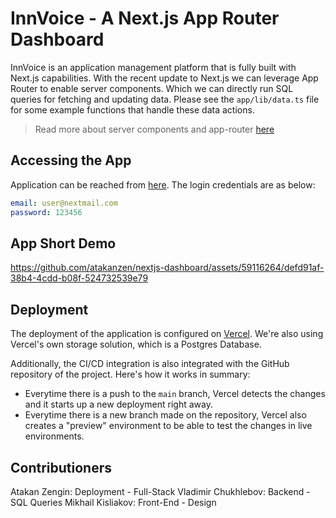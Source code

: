 # InnVoice - A Next.js App Router Dashboard


InnVoice is an application management platform that is fully built with Next.js capabilities. With the recent update to Next.js we can leverage App Router to enable server components. Which we can directly run SQL queries for fetching and updating data. Please see the `app/lib/data.ts` file for some example functions that handle these data actions. 

> Read more about server components and app-router [here](https://nextjs.org/docs/app)

## Accessing the App

Application can be reached from [here](https://nextjs-dashboard-psi-eight-77.vercel.app/). The login credentials are as below: 
```yml
email: user@nextmail.com
password: 123456
```

## App Short Demo



https://github.com/atakanzen/nextjs-dashboard/assets/59116264/defd91af-38b4-4cdd-b08f-524732539e79



## Deployment

The deployment of the application is configured on [Vercel](https://vercel.com/). We're also using Vercel's own storage solution, which is a Postgres Database. 

Additionally, the CI/CD integration is also integrated with the GitHub repository of the project. Here's how it works in summary: 

- Everytime there is a push to the `main` branch, Vercel detects the changes and it starts up a new deployment right away. 
- Everytime there is a new branch made on the repository, Vercel also creates a "preview" environment to be able to test the changes in live environments.


## Contributioners

Atakan Zengin: Deployment - Full-Stack
Vladimir Chukhlebov: Backend - SQL Queries
Mikhail Kisliakov: Front-End - Design

